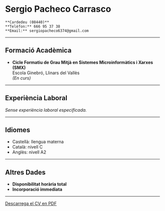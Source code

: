 # Sergio Pacheco Carrasco

    **Cardedeu (08440)**  
    **Telèfon:** 666 95 37 38  
    **Email:** sergiopacheco6374@gmail.com

---

##  Formació Acadèmica

- **Cicle Formatiu de Grau Mitjà en Sistemes Microinformàtics i Xarxes (SMX)**  
  Escola Ginebró, Llinars del Vallès  
  *(En curs)*

---

##  Experiència Laboral

*Sense experiència laboral especificada.*

---

##   Idiomes

- Castellà: llengua materna  
- Català: nivell C  
- Anglès: nivell A2

---

##   Altres Dades

- **Disponibilitat horària total**  
- **Incorporació immediata**

---

  [Descarrega el CV en PDF](./Curriculum%20vitae.pdf)
